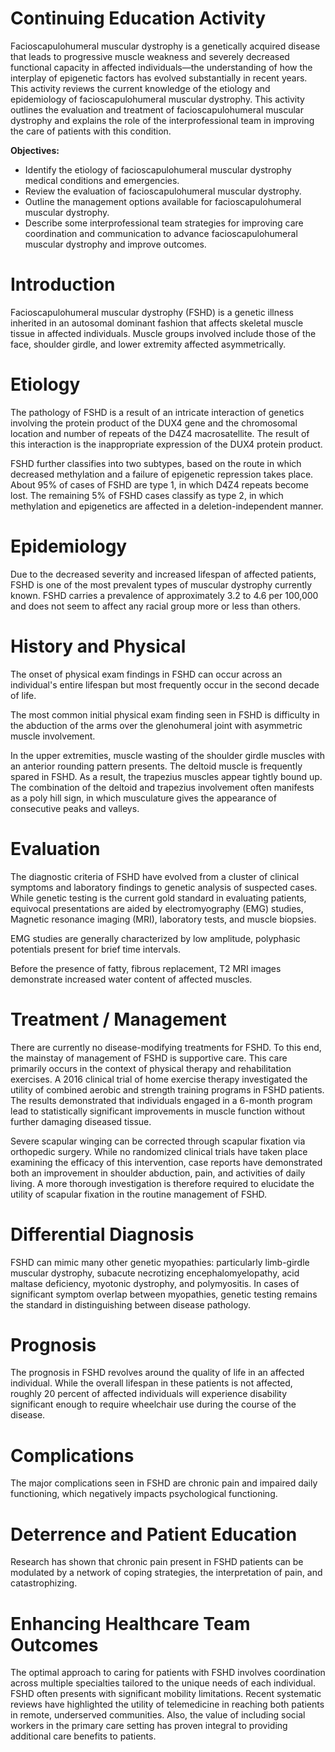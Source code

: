 # Continuing Education Activity

Facioscapulohumeral muscular dystrophy is a genetically acquired disease that leads to progressive muscle weakness and severely decreased functional capacity in affected individuals—the understanding of how the interplay of epigenetic factors has evolved substantially in recent years. This activity reviews the current knowledge of the etiology and epidemiology of facioscapulohumeral muscular dystrophy. This activity outlines the evaluation and treatment of facioscapulohumeral muscular dystrophy and explains the role of the interprofessional team in improving the care of patients with this condition.

**Objectives:**
- Identify the etiology of facioscapulohumeral muscular dystrophy medical conditions and emergencies.
- Review the evaluation of facioscapulohumeral muscular dystrophy.
- Outline the management options available for facioscapulohumeral muscular dystrophy.
- Describe some interprofessional team strategies for improving care coordination and communication to advance facioscapulohumeral muscular dystrophy and improve outcomes.

# Introduction

Facioscapulohumeral muscular dystrophy (FSHD) is a genetic illness inherited in an autosomal dominant fashion that affects skeletal muscle tissue in affected individuals. Muscle groups involved include those of the face, shoulder girdle, and lower extremity affected asymmetrically.

# Etiology

The pathology of FSHD is a result of an intricate interaction of genetics involving the protein product of the DUX4 gene and the chromosomal location and number of repeats of the D4Z4 macrosatellite. The result of this interaction is the inappropriate expression of the DUX4 protein product.

FSHD further classifies into two subtypes, based on the route in which decreased methylation and a failure of epigenetic repression takes place. About 95% of cases of FSHD are type 1, in which D4Z4 repeats become lost. The remaining 5% of FSHD cases classify as type 2, in which methylation and epigenetics are affected in a deletion-independent manner.

# Epidemiology

Due to the decreased severity and increased lifespan of affected patients, FSHD is one of the most prevalent types of muscular dystrophy currently known. FSHD carries a prevalence of approximately 3.2 to 4.6 per 100,000 and does not seem to affect any racial group more or less than others.

# History and Physical

The onset of physical exam findings in FSHD can occur across an individual's entire lifespan but most frequently occur in the second decade of life.

The most common initial physical exam finding seen in FSHD is difficulty in the abduction of the arms over the glenohumeral joint with asymmetric muscle involvement.

In the upper extremities, muscle wasting of the shoulder girdle muscles with an anterior rounding pattern presents. The deltoid muscle is frequently spared in FSHD. As a result, the trapezius muscles appear tightly bound up. The combination of the deltoid and trapezius involvement often manifests as a poly hill sign, in which musculature gives the appearance of consecutive peaks and valleys.

# Evaluation

The diagnostic criteria of FSHD have evolved from a cluster of clinical symptoms and laboratory findings to genetic analysis of suspected cases. While genetic testing is the current gold standard in evaluating patients, equivocal presentations are aided by electromyography (EMG) studies, Magnetic resonance imaging (MRI), laboratory tests, and muscle biopsies.

EMG studies are generally characterized by low amplitude, polyphasic potentials present for brief time intervals.

Before the presence of fatty, fibrous replacement, T2 MRI images demonstrate increased water content of affected muscles.

# Treatment / Management

There are currently no disease-modifying treatments for FSHD. To this end, the mainstay of management of FSHD is supportive care. This care primarily occurs in the context of physical therapy and rehabilitation exercises. A 2016 clinical trial of home exercise therapy investigated the utility of combined aerobic and strength training programs in FSHD patients. The results demonstrated that individuals engaged in a 6-month program lead to statistically significant improvements in muscle function without further damaging diseased tissue.

Severe scapular winging can be corrected through scapular fixation via orthopedic surgery. While no randomized clinical trials have taken place examining the efficacy of this intervention, case reports have demonstrated both an improvement in shoulder abduction, pain, and activities of daily living. A more thorough investigation is therefore required to elucidate the utility of scapular fixation in the routine management of FSHD.

# Differential Diagnosis

FSHD can mimic many other genetic myopathies: particularly limb-girdle muscular dystrophy, subacute necrotizing encephalomyelopathy, acid maltase deficiency, myotonic dystrophy, and polymyositis. In cases of significant symptom overlap between myopathies, genetic testing remains the standard in distinguishing between disease pathology.

# Prognosis

The prognosis in FSHD revolves around the quality of life in an affected individual. While the overall lifespan in these patients is not affected, roughly 20 percent of affected individuals will experience disability significant enough to require wheelchair use during the course of the disease.

# Complications

The major complications seen in FSHD are chronic pain and impaired daily functioning, which negatively impacts psychological functioning.

# Deterrence and Patient Education

Research has shown that chronic pain present in FSHD patients can be modulated by a network of coping strategies, the interpretation of pain, and catastrophizing.

# Enhancing Healthcare Team Outcomes

The optimal approach to caring for patients with FSHD involves coordination across multiple specialties tailored to the unique needs of each individual. FSHD often presents with significant mobility limitations. Recent systematic reviews have highlighted the utility of telemedicine in reaching both patients in remote, underserved communities. Also, the value of including social workers in the primary care setting has proven integral to providing additional care benefits to patients.
